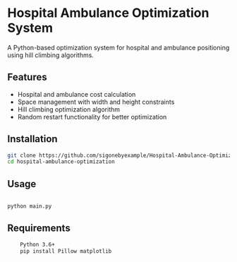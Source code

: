 # Hospital Ambulance Optimization System

A Python-based optimization system for hospital and ambulance positioning using hill climbing algorithms.

## Features
- Hospital and ambulance cost calculation
- Space management with width and height constraints
- Hill climbing optimization algorithm
- Random restart functionality for better optimization

## Installation
```bash
git clone https://github.com/sigonebyexample/Hospital-Ambulance-Optimization-System
cd hospital-ambulance-optimization
```
## Usage
```bash

python main.py
```
## Requirements
``` bash
    Python 3.6+
    pip install Pillow matplotlib
    
```
